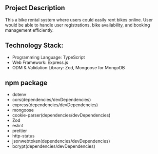 
## Project Description
This a bike rental system where users could easily rent bikes online. User would be able to handle user registrations, bike availability, and booking management efficiently.

## Technology Stack:
- Programming Language: TypeScript
- Web Framework: Express.js
- ODM & Validation Library: Zod, Mongoose for MongoDB

## npm package
- dotenv
- cors(dependencies/devDependencies)
- express(dependencies/devDependencies)
- mongoose
- cookie-parser(dependencies/devDependencies)
- Zod
- eslint
- prettier
- http-status
- jsonwebtoken(dependencies/devDependencies)
- bcrypt(dependencies/devDependencies)

